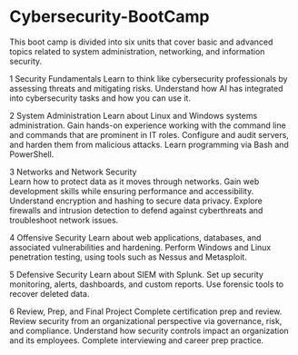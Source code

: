 # Cybersecurity-BootCamp

This boot camp is divided into six units that cover basic and advanced topics related to system administration, networking, and information security.


1	Security Fundamentals	Learn to think like cybersecurity professionals by assessing threats and mitigating risks. Understand how AI has integrated into cybersecurity tasks and how you can use it.

2	System Administration
	Learn about Linux and Windows systems administration. Gain hands-on experience working with the command line and commands that are prominent in IT roles. Configure and audit servers, and harden them from malicious attacks. Learn programming via Bash and PowerShell.

3	Networks and Network Security	
Learn how to protect data as it moves through networks. Gain web development skills while ensuring performance and accessibility. Understand encryption and hashing to secure data privacy. Explore firewalls and intrusion detection to defend against cyberthreats and troubleshoot network issues.

4	Offensive Security	Learn about web applications, databases, and associated vulnerabilities and hardening. Perform Windows and Linux penetration testing, using tools such as Nessus and Metasploit.

5	Defensive Security	Learn about SIEM with Splunk. Set up security monitoring, alerts, dashboards, and custom reports. Use forensic tools to recover deleted data.

6	Review, Prep, and Final Project	Complete certification prep and review. Review security from an organizational perspective via governance, risk, and compliance. Understand how security controls impact an organization and its employees. Complete interviewing and career prep practice. 
